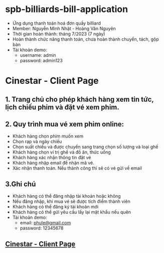 # spb-billiards-bill-application
- Ứng dụng thanh toán hoá đơn quầy billiard
- Member: Nguyễn Minh Nhật - Hoàng Văn Nguyên
- Thời gian hoàn thành: tháng 7/2023 (7 ngày)
- Hoàn thành chức năng thanh toán, chưa hoàn thành chuyển, tách, gộp bàn
- Tài khoản demo:
  + username: admin
  + password: admin123
 
# Cinestar - Client Page

## 1. Trang chủ cho phép khách hàng xem tin tức, lịch chiếu phim và đặt vé xem phim.

## 2. Quy trình mua vé xem phim online:

- Khách hàng chọn phim muốn xem
- Chọn rạp và ngày chiếu
- Chọn suất chiếu và được chuyển sang trang chọn số lượng và loại ghế
- Khách hàng chọn ví trị ghế và đồ ăn, thức uống
- Khách hàng xác nhận thông tin đặt vé
- Khách hàng nhập email để nhận mã vé.
- Xác nhận thanh toán. Nếu thành công thì sẽ có vé gửi về email

## 3.Ghi chú

- Khách hàng có thể đăng nhập tài khoản hoặc không
- Nếu đăng nhập, khi mua vé sẽ được tích điểm thành viên
- Khách hàng có thể đăng ký tài khoản mới
- Khách hàng có thể gửi yêu cầu lấy lại mật khẩu nếu quên
- Tài khoản demo: 
    + email: phule@gmail.com
    + password: 12345678

## [Cinestar - Client Page](https://github.com/user/repo/blob/branch/other_file.md)

